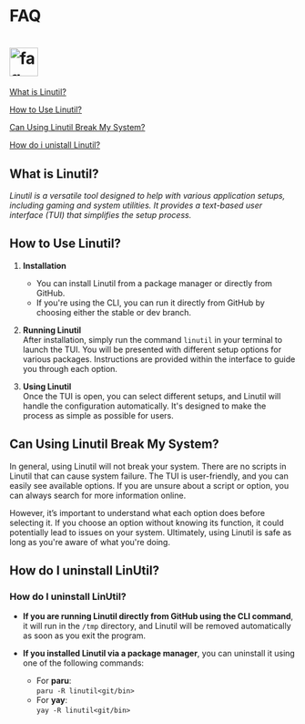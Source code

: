 # FAQ

<div class="show-mobile">
    <h1>
        <img class="logo" src="/assets/faq.png" alt="faq" width="50">
    </h1>

[What is Linutil?](#what-is-linutil)

[How to Use Linutil?](#how-to-use-linutil)

[Can Using Linutil Break My System?](#can-using-linutil-break-my-system)

[How do i unistall Linutil?](#how-do-i-uninstall-linutil)

## What is Linutil?

*Linutil is a versatile tool designed to help with various application setups, including gaming and system utilities. It provides a text-based user interface (TUI) that simplifies the setup process.*

## How to Use Linutil?

1. **Installation**  
   - You can install Linutil from a package manager or directly from GitHub.  
   - If you're using the CLI, you can run it directly from GitHub by choosing either the stable or dev branch.

2. **Running Linutil**  
   After installation, simply run the command `linutil` in your terminal to launch the TUI. You will be presented with different setup options for various packages. Instructions are provided within the interface to guide you through each option.

3. **Using Linutil**  
   Once the TUI is open, you can select different setups, and Linutil will handle the configuration automatically. It's designed to make the process as simple as possible for users.

## Can Using Linutil Break My System?

In general, using Linutil will not break your system. There are no scripts in Linutil that can cause system failure. The TUI is user-friendly, and you can easily see available options. If you are unsure about a script or option, you can always search for more information online.

However, it’s important to understand what each option does before selecting it. If you choose an option without knowing its function, it could potentially lead to issues on your system. Ultimately, using Linutil is safe as long as you're aware of what you're doing.

## How do I uninstall LinUtil?

### How do I uninstall LinUtil?

- **If you are running Linutil directly from GitHub using the CLI command**, it will run in the `/tmp` directory, and Linutil will be removed automatically as soon as you exit the program.

- **If you installed Linutil via a package manager**, you can uninstall it using one of the following commands:
  - For **paru**:  
    `paru -R linutil<git/bin>`
  - For **yay**:  
    `yay -R linutil<git/bin>`
